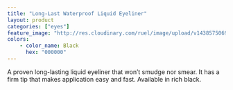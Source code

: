 ```yaml
---
title: "Long-Last Waterproof Liquid Eyeliner"
layout: product
categories: ["eyes"]
feature_image: "http://res.cloudinary.com/ruel/image/upload/v1438575069/fs/Long_Last_Waterproof_Liquid_Eyeliner.jpg"
colors:
    - color_name: Black
      hex: "000000"
---
```

A proven long-lasting liquid eyeliner that won’t smudge nor smear. It has a firm tip that makes application easy and fast. Available in rich black.